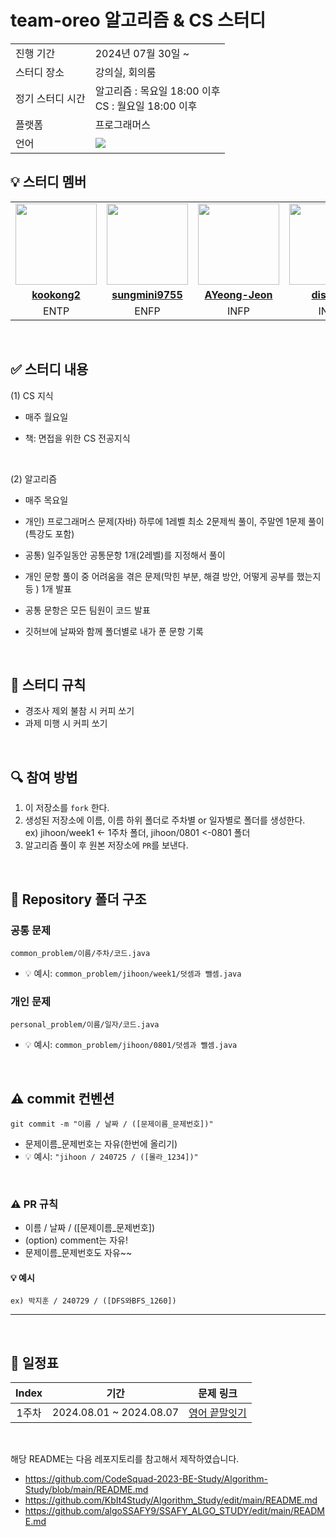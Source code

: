 # team-oreo 알고리즘 & CS 스터디

<table>
  <tr>
    <td>진행 기간</td>
    <td>2024년 07월 30일 ~ </td>
  </tr>
  <tr>
    <td>스터디 장소</td>
    <td>강의실, 회의룸</td>
  </tr>
  <tr>
    <td>정기 스터디 시간</td>
    <td>알고리즘 : 목요일 18:00 이후<br>CS : 월요일 18:00 이후
  </tr>
  <tr>
    <td>플랫폼</td>
    <td>프로그래머스</td>
  </tr>
  <tr>
    <td>언어</td>
    <td><img src="https://img.shields.io/badge/Java-007396.svg?&style=for-the-badge&logo=Java&logoColor=white"> 
    </td>
  </tr>
</table>

## 💡 스터디 멤버
<table>
 <tr>
    <td align="center"><a href="https://github.com/kookong2"><img src="https://avatars.githubusercontent.com/u/92318119?v=4" width="130px;" alt=""></a></td>
    <td align="center"><a href="https://github.com/sungmini9755"><img src="https://avatars.githubusercontent.com/u/174118592?v=4" width="130px;" alt=""></a></td>
    <td align="center"><a href="https://github.com/AYeong-Jeon"><img src="https://avatars.githubusercontent.com/u/102805138?v=4" width="130px;" alt=""></a></td>
    <td align="center"><a href="https://github.com/dispear"><img src="https://avatars.githubusercontent.com/u/87793524?s=400&v=4" width="130px;" alt=""></a></td>
    <td align="center"><a href="https://github.com/Pangtaek"><img src="https://avatars.githubusercontent.com/u/103546300?v=4" width="130px;" alt=""></a></td>
    <td align="center"><a href="https://github.com/hyomee2"><img src="https://avatars.githubusercontent.com/u/108400640?v=4" width="130px;" alt=""></a></td>
  </tr>
  <tr>
    <td align="center"><a href=https://github.com/kookong2><b>kookong2</b></a></td>
    <td align="center"><a href="https://github.com/sungmini9755"><b>sungmini9755</b></a></td>
    <td align="center"><a href="https://github.com/AYeong-Jeon"><b>AYeong-Jeon</b></a></td>
    <td align="center"><a href="https://github.com/dispear"><b>dispear</b></a></td>
    <td align="center"><a href="https://github.com/Pangtaek"><b>Pangtaek</b></a></td>
    <td align="center"><a href="https://github.com/hyomee2"><b>hyomee2</b></a></td>
  </tr>
  <tr> 
    <td align="center">ENTP</td>
    <td align="center">ENFP</td>
    <td align="center">INFP</td>
    <td align="center">INTP</td>
    <td align="center">ISTJ</td>
    <td align="center">ENTP</td>
  </tr> 
</table>

<br/>

## ✅ 스터디 내용
(1) CS 지식

- 매주 월요일
  
- 책: 면접을 위한 CS 전공지식

<br>

 (2) 알고리즘

- 매주 목요일
- 개인) 프로그래머스 문제(자바) 하루에 1레벨 최소 2문제씩 풀이, 
주말엔 1문제 풀이(특강도 포함)

- 공통) 일주일동안 공통문항 1개(2레벨)를 지정해서 풀이

- 개인 문항 풀이 중 어려움을 겪은 문제(막힌 부분, 해결 방안, 어떻게 공부를 했는지 등 ) 1개 발표

- 공통 문항은 모든 팀원이 코드 발표

- 깃허브에 날짜와 함께 폴더별로 내가 푼 문항 기록

<br/>

## 📌 스터디 규칙
- 경조사 제외 불참 시 커피 쏘기
- 과제 미행 시 커피 쏘기

<br/>

## 🔍 참여 방법
1. 이 저장소를 `fork` 한다.
2. 생성된 저장소에 이름, 이름 하위 폴더로 주차별 or 일자별로 폴더를 생성한다.<br>
   ex) jihoon/week1 <- 1주차 폴더,  jihoon/0801 <-0801 폴더
4. 알고리즘 풀이 후 원본 저장소에 `PR`를 보낸다.

<br/>

## 📁 Repository 폴더 구조
### 공통 문제
```
common_problem/이름/주차/코드.java
```

- 💡 예시: `common_problem/jihoon/week1/덧셈과 뺄셈.java`

### 개인 문제
```
personal_problem/이름/일자/코드.java
```

- 💡 예시: `common_problem/jihoon/0801/덧셈과 뺄셈.java`
  
<br/>

## ⚠️ commit 컨벤션

```
git commit -m "이름 / 날짜 / ([문제이름_문제번호])"
```

- 문제이름_문제번호는 자유(한번에 올리기)
- 💡 예시: `"jihoon / 240725 / ([몰라_1234])"`

<br/>

### ⚠️ PR 규칙
- 이름 / 날짜 / ([문제이름_문제번호])
- (option) comment는 자유!
- 문제이름_문제번호도 자유~~

#### 💡 예시
`ex) 박지훈 / 240729 / ([DFS와BFS_1260]) `

---
  
<br/>

## 📅 일정표

| Index | 기간 | 문제 링크 |
| :----: | :-------------: | :----------------: |
| 1주차 | 2024.08.01 ~ 2024.08.07 | [영어 끝말잇기](https://school.programmers.co.kr/learn/courses/30/lessons/12981)|



<br/>

해당 README는 다음 레포지토리를 참고해서 제작하였습니다.
- https://github.com/CodeSquad-2023-BE-Study/Algorithm-Study/blob/main/README.md
- https://github.com/KbIt4Study/Algorithm_Study/edit/main/README.md
- https://github.com/algoSSAFY9/SSAFY_ALGO_STUDY/edit/main/README.md
